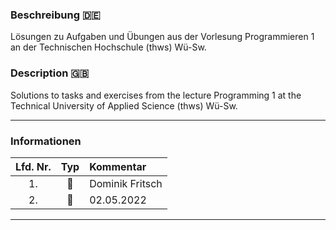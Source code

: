 ### Beschreibung :de:
Lösungen zu Aufgaben und Übungen aus der Vorlesung Programmieren 1 an der Technischen Hochschule (thws) Wü-Sw.

### Description :gb:
Solutions to tasks and exercises from the lecture Programming 1 at the Technical University of Applied Science (thws) Wü-Sw.

---

### Informationen

| Lfd. Nr. | Typ | Kommentar |
| :---: | :---: | :--- |
| 1. | :bearded_person: | Dominik Fritsch |
| 2. | :date: | 02.05.2022 |

---